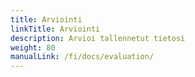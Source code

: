 ```yaml
---
title: Arviointi
linkTitle: Arviointi
description: Arvioi tallennetut tietosi
weight: 80
manualLink: /fi/docs/evaluation/
---
```

<script>
  window.location.href = "/fi/docs/evaluation/";
</script>
